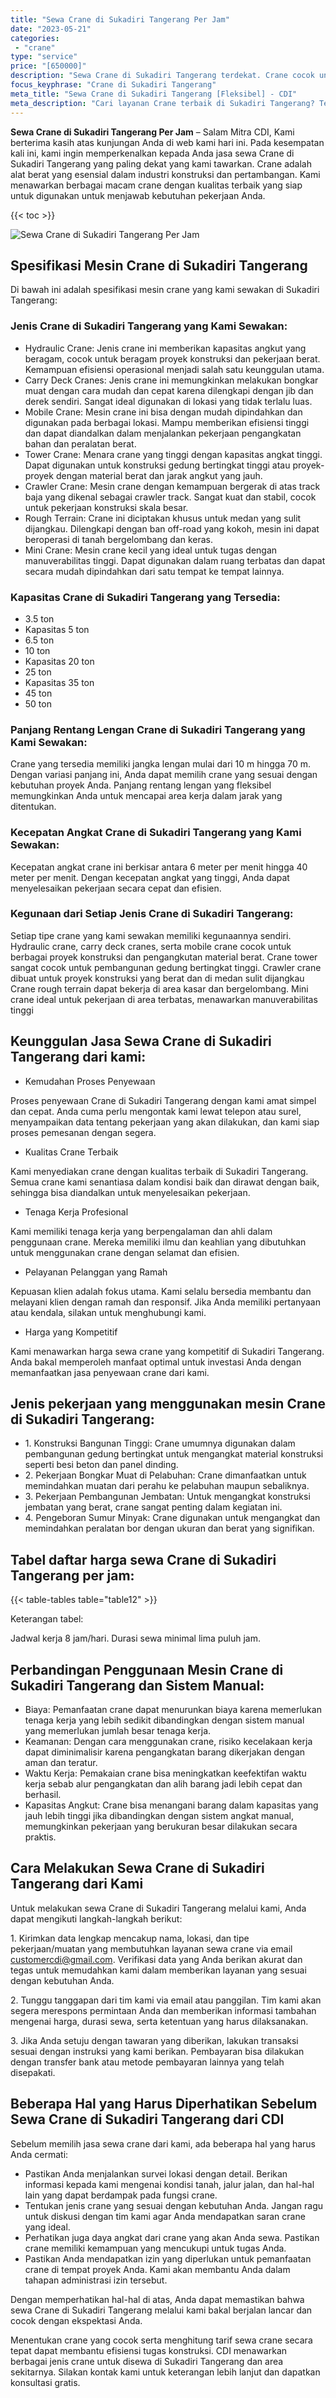```yaml
---
title: "Sewa Crane di Sukadiri Tangerang Per Jam"
date: "2023-05-21"
categories:
 - "crane"
type: "service"
price: "[650000]"
description: "Sewa Crane di Sukadiri Tangerang terdekat. Crane cocok untuk mendukung proyek sebagai peralatan angkat yang optimal. Hubungi kami untuk info lengkap."
focus_keyphrase: "Crane di Sukadiri Tangerang"
meta_title: "Sewa Crane di Sukadiri Tangerang [Fleksibel] - CDI"
meta_description: "Cari layanan Crane terbaik di Sukadiri Tangerang? Tersedia Crane berkualitas untuk pengangkatan berat. Nikmati harga terbaik hari ini."
---
```


**Sewa Crane di Sukadiri Tangerang Per Jam** – Salam Mitra CDI, Kami berterima kasih atas kunjungan Anda di web kami hari ini. Pada kesempatan kali ini, kami ingin memperkenalkan kepada Anda jasa sewa Crane di Sukadiri Tangerang yang paling dekat yang kami tawarkan. Crane adalah alat berat yang esensial dalam industri konstruksi dan pertambangan. Kami menawarkan berbagai macam crane dengan kualitas terbaik yang siap untuk digunakan untuk menjawab kebutuhan pekerjaan Anda.

{{< toc >}}

![Sewa Crane di Sukadiri Tangerang Per Jam](/images/crane/crane-10.jpg)

## Spesifikasi Mesin Crane di Sukadiri Tangerang

Di bawah ini adalah spesifikasi mesin crane yang kami sewakan di Sukadiri Tangerang:

### Jenis Crane di Sukadiri Tangerang yang Kami Sewakan:

*   Hydraulic Crane: Jenis crane ini memberikan kapasitas angkut yang beragam, cocok untuk beragam proyek konstruksi dan pekerjaan berat. Kemampuan efisiensi operasional menjadi salah satu keunggulan utama.
*   Carry Deck Cranes: Jenis crane ini memungkinkan melakukan bongkar muat dengan cara mudah dan cepat karena dilengkapi dengan jib dan derek sendiri. Sangat ideal digunakan di lokasi yang tidak terlalu luas.
*   Mobile Crane: Mesin crane ini bisa dengan mudah dipindahkan dan digunakan pada berbagai lokasi. Mampu memberikan efisiensi tinggi dan dapat diandalkan dalam menjalankan pekerjaan pengangkatan bahan dan peralatan berat.
*   Tower Crane: Menara crane yang tinggi dengan kapasitas angkat tinggi. Dapat digunakan untuk konstruksi gedung bertingkat tinggi atau proyek-proyek dengan material berat dan jarak angkut yang jauh.
*   Crawler Crane: Mesin crane dengan kemampuan bergerak di atas track baja yang dikenal sebagai crawler track. Sangat kuat dan stabil, cocok untuk pekerjaan konstruksi skala besar.
*   Rough Terrain: Crane ini diciptakan khusus untuk medan yang sulit dijangkau. Dilengkapi dengan ban off-road yang kokoh, mesin ini dapat beroperasi di tanah bergelombang dan keras.
*   Mini Crane: Mesin crane kecil yang ideal untuk tugas dengan manuverabilitas tinggi. Dapat digunakan dalam ruang terbatas dan dapat secara mudah dipindahkan dari satu tempat ke tempat lainnya.

### Kapasitas Crane di Sukadiri Tangerang yang Tersedia:

*   3.5 ton
*   Kapasitas 5 ton
*   6.5 ton
*   10 ton
*   Kapasitas 20 ton
*   25 ton
*   Kapasitas 35 ton
*   45 ton
*   50 ton

### Panjang Rentang Lengan Crane di Sukadiri Tangerang yang Kami Sewakan:

Crane yang tersedia memiliki jangka lengan mulai dari 10 m hingga 70 m. Dengan variasi panjang ini, Anda dapat memilih crane yang sesuai dengan kebutuhan proyek Anda. Panjang rentang lengan yang fleksibel memungkinkan Anda untuk mencapai area kerja dalam jarak yang ditentukan.

### Kecepatan Angkat Crane di Sukadiri Tangerang yang Kami Sewakan:

Kecepatan angkat crane ini berkisar antara 6 meter per menit hingga 40 meter per menit. Dengan kecepatan angkat yang tinggi, Anda dapat menyelesaikan pekerjaan secara cepat dan efisien.

### Kegunaan dari Setiap Jenis Crane di Sukadiri Tangerang:

Setiap tipe crane yang kami sewakan memiliki kegunaannya sendiri. Hydraulic crane, carry deck cranes, serta mobile crane cocok untuk berbagai proyek konstruksi dan pengangkutan material berat. Crane tower sangat cocok untuk pembangunan gedung bertingkat tinggi. Crawler crane dibuat untuk proyek konstruksi yang berat dan di medan sulit dijangkau Crane rough terrain dapat bekerja di area kasar dan bergelombang. Mini crane ideal untuk pekerjaan di area terbatas, menawarkan manuverabilitas tinggi

## Keunggulan Jasa Sewa Crane di Sukadiri Tangerang dari kami:

*   Kemudahan Proses Penyewaan

Proses penyewaan Crane di Sukadiri Tangerang dengan kami amat simpel dan cepat. Anda cuma perlu mengontak kami lewat telepon atau surel, menyampaikan data tentang pekerjaan yang akan dilakukan, dan kami siap proses pemesanan dengan segera.
*   Kualitas Crane Terbaik

Kami menyediakan crane dengan kualitas terbaik di Sukadiri Tangerang. Semua crane kami senantiasa dalam kondisi baik dan dirawat dengan baik, sehingga bisa diandalkan untuk menyelesaikan pekerjaan.
*   Tenaga Kerja Profesional

Kami memiliki tenaga kerja yang berpengalaman dan ahli dalam penggunaan crane. Mereka memiliki ilmu dan keahlian yang dibutuhkan untuk menggunakan crane dengan selamat dan efisien.
*   Pelayanan Pelanggan yang Ramah

Kepuasan klien adalah fokus utama. Kami selalu bersedia membantu dan melayani klien dengan ramah dan responsif. Jika Anda memiliki pertanyaan atau kendala, silakan untuk menghubungi kami.
*   Harga yang Kompetitif

Kami menawarkan harga sewa crane yang kompetitif di Sukadiri Tangerang. Anda bakal memperoleh manfaat optimal untuk investasi Anda dengan memanfaatkan jasa penyewaan crane dari kami.

## Jenis pekerjaan yang menggunakan mesin Crane di Sukadiri Tangerang:

*   1\. Konstruksi Bangunan Tinggi: Crane umumnya digunakan dalam pembangunan gedung bertingkat untuk mengangkat material konstruksi seperti besi beton dan panel dinding.
*   2\. Pekerjaan Bongkar Muat di Pelabuhan: Crane dimanfaatkan untuk memindahkan muatan dari perahu ke pelabuhan maupun sebaliknya.
*   3\. Pekerjaan Pembangunan Jembatan: Untuk mengangkat konstruksi jembatan yang berat, crane sangat penting dalam kegiatan ini.
*   4\. Pengeboran Sumur Minyak: Crane digunakan untuk mengangkat dan memindahkan peralatan bor dengan ukuran dan berat yang signifikan.

## Tabel daftar harga sewa Crane di Sukadiri Tangerang per jam:

{{< table-tables table="table12" >}}

Keterangan tabel:

Jadwal kerja 8 jam/hari. Durasi sewa minimal lima puluh jam.

## Perbandingan Penggunaan Mesin Crane di Sukadiri Tangerang dan Sistem Manual:

*   Biaya: Pemanfaatan crane dapat menurunkan biaya karena memerlukan tenaga kerja yang lebih sedikit dibandingkan dengan sistem manual yang memerlukan jumlah besar tenaga kerja.
*   Keamanan: Dengan cara menggunakan crane, risiko kecelakaan kerja dapat diminimalisir karena pengangkatan barang dikerjakan dengan aman dan teratur.
*   Waktu Kerja: Pemakaian crane bisa meningkatkan keefektifan waktu kerja sebab alur pengangkatan dan alih barang jadi lebih cepat dan berhasil.
*   Kapasitas Angkut: Crane bisa menangani barang dalam kapasitas yang jauh lebih tinggi jika dibandingkan dengan sistem angkat manual, memungkinkan pekerjaan yang berukuran besar dilakukan secara praktis.

## Cara Melakukan Sewa Crane di Sukadiri Tangerang dari Kami

Untuk melakukan sewa Crane di Sukadiri Tangerang melalui kami, Anda dapat mengikuti langkah-langkah berikut:

1\.  Kirimkan data lengkap mencakup nama, lokasi, dan tipe pekerjaan/muatan yang membutuhkan layanan sewa crane via email customercdi@gmail.com. Verifikasi data yang Anda berikan akurat dan tegas untuk memudahkan kami dalam memberikan layanan yang sesuai dengan kebutuhan Anda.

2\.  Tunggu tanggapan dari tim kami via email atau panggilan. Tim kami akan segera merespons permintaan Anda dan memberikan informasi tambahan mengenai harga, durasi sewa, serta ketentuan yang harus dilaksanakan.

3\.  Jika Anda setuju dengan tawaran yang diberikan, lakukan transaksi sesuai dengan instruksi yang kami berikan. Pembayaran bisa dilakukan dengan transfer bank atau metode pembayaran lainnya yang telah disepakati.

## Beberapa Hal yang Harus Diperhatikan Sebelum Sewa Crane di Sukadiri Tangerang dari CDI

Sebelum memilih jasa sewa crane dari kami, ada beberapa hal yang harus Anda cermati:

*   Pastikan Anda menjalankan survei lokasi dengan detail. Berikan informasi kepada kami mengenai kondisi tanah, jalur jalan, dan hal-hal lain yang dapat berdampak pada fungsi crane.
*   Tentukan jenis crane yang sesuai dengan kebutuhan Anda. Jangan ragu untuk diskusi dengan tim kami agar Anda mendapatkan saran crane yang ideal.
*   Perhatikan juga daya angkat dari crane yang akan Anda sewa. Pastikan crane memiliki kemampuan yang mencukupi untuk tugas Anda.
*   Pastikan Anda mendapatkan izin yang diperlukan untuk pemanfaatan crane di tempat proyek Anda. Kami akan membantu Anda dalam tahapan administrasi izin tersebut.

Dengan memperhatikan hal-hal di atas, Anda dapat memastikan bahwa sewa Crane di Sukadiri Tangerang melalui kami bakal berjalan lancar dan cocok dengan ekspektasi Anda.

Menentukan crane yang cocok serta menghitung tarif sewa crane secara tepat dapat membantu efisiensi tugas konstruksi. CDI menawarkan berbagai jenis crane untuk disewa di Sukadiri Tangerang dan area sekitarnya. Silakan kontak kami untuk keterangan lebih lanjut dan dapatkan konsultasi gratis.
